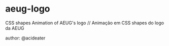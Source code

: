 aeug-logo
=========

CSS shapes Animation of AEUG's logo //
Animação em CSS shapes do logo da AEUG

author: @acideater
